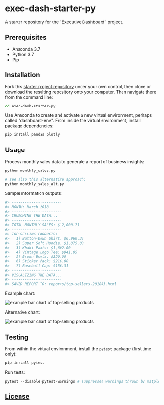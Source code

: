 # exec-dash-starter-py

A starter repository for the "Executive Dashboard" project.

## Prerequisites

  + Anaconda 3.7
  + Python 3.7
  + Pip

## Installation

Fork this [starter project repository](https://github.com/prof-rossetti/exec-dash-starter-py) under your own control, then clone or download the resulting repository onto your computer. Then navigate there from the command line:

```sh
cd exec-dash-starter-py
```

Use Anaconda to create and activate a new virtual environment, perhaps called "dashboard-env". From inside the virtual environment, install package dependencies:

```sh
pip install pandas plotly
```

## Usage

Process monthly sales data to generate a report of business insights:

```sh
python monthly_sales.py

# see also this alternative approach:
python monthly_sales_alt.py
```

Sample information outputs:

```py
#> -----------------------
#> MONTH: March 2018
#> -----------------------
#> CRUNCHING THE DATA...
#> -----------------------
#> TOTAL MONTHLY SALES: $12,000.71
#> -----------------------
#> TOP SELLING PRODUCTS:
#>   1) Button-Down Shirt: $6,960.35
#>   2) Super Soft Hoodie: $1,875.00
#>   3) Khaki Pants: $1,602.00
#>   4) Vintage Logo Tee: $941.05
#>   5) Brown Boots: $250.00
#>   6) Sticker Pack: $216.00
#>   7) Baseball Cap: $156.31
#> -----------------------
#> VISUALIZING THE DATA...
#> -----------------------
#> SAVED REPORT TO: reports/top-sellers-201803.html
```

Example chart:

![example bar chart of top-selling products](/images/top-sellers-201803.png)

Alternative chart:

![example bar chart of top-selling products](/images/top-sellers-201803-alt.png)

## Testing

From within the virtual environment, install the `pytest` package (first time only):

```sh
pip install pytest
```

Run tests:

```py
pytest --disable-pytest-warnings # suppresses warnings thrown by matplotlib during testing
```

## [License](/LICENSE.md)
